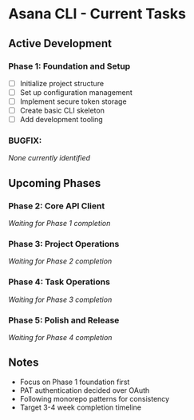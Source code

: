 # Asana CLI - Current Tasks

## Active Development

### Phase 1: Foundation and Setup
- [ ] Initialize project structure
- [ ] Set up configuration management
- [ ] Implement secure token storage
- [ ] Create basic CLI skeleton
- [ ] Add development tooling

### BUGFIX:
_None currently identified_

## Upcoming Phases

### Phase 2: Core API Client
_Waiting for Phase 1 completion_

### Phase 3: Project Operations
_Waiting for Phase 2 completion_

### Phase 4: Task Operations
_Waiting for Phase 3 completion_

### Phase 5: Polish and Release
_Waiting for Phase 4 completion_

## Notes

- Focus on Phase 1 foundation first
- PAT authentication decided over OAuth
- Following monorepo patterns for consistency
- Target 3-4 week completion timeline